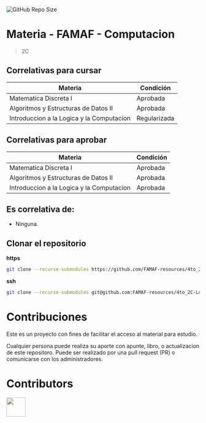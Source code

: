 ![GitHub Repo Size](https://img.shields.io/github/repo-size/FAMAF-resources/4to_2C-Logica-FAMAF)

# Materia - FAMAF - Computacion

> 2C

## Correlativas para **cursar**

| Materia               | Condición    |
| --------------------- | ------------ |
| Matematica Discreta I   | Aprobada     |
| Algoritmos y Estructuras de Datos II   | Aprobada     |
| Introduccion a la Logica y la Computacion   | Regularizada     |

## Correlativas para **aprobar**

| Materia               | Condición    |
| --------------------- | ------------ |
| Matematica Discreta I   | Aprobada     |
| Algoritmos y Estructuras de Datos II   | Aprobada     |
| Introduccion a la Logica y la Computacion   | Aprobada     |


## Es correlativa de:

- Ninguna.

## Clonar el repositorio

**https**

```bash
git clone --recurse-submodules https://github.com/FAMAF-resources/4to_2C-Logica-FAMAF.git
```

**ssh**

```bash
git clone --recurse-submodules git@github.com:FAMAF-resources/4to_2C-Logica-FAMAF.git
```

# Contribuciones

Este es un proyecto con fines de facilitar el acceso al material para estudio.

Cualquier persona puede realiza su aporte con apunte, libro, o actualizacion de este repositoro. Puede ser realizado por una pull request (PR) o comunicarse con los administradores.

# Contributors
<a href="https://github.com/FAMAF-resources/4to_2C-Logica-FAMAF/graphs/contributors">
  <img src="https://contrib.rocks/image?repo=FAMAF-resources/4to_2C-Logica-FAMAF" height=50/>
</a>
